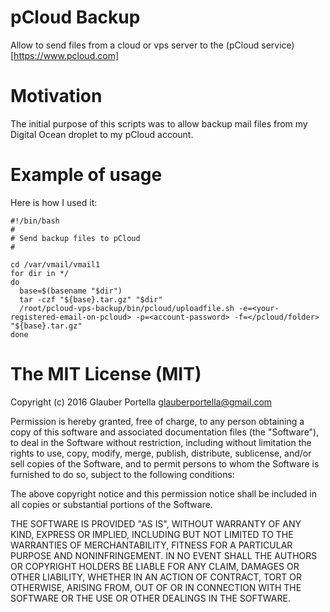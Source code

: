 # pCloud Backup

Allow to send files from a cloud or vps server to the (pCloud service)[https://www.pcloud.com]

# Motivation

The initial purpose of this scripts was to allow backup mail files from my Digital Ocean droplet to my pCloud account.

# Example of usage

Here is how I used it:

```
#!/bin/bash
#
# Send backup files to pCloud
#

cd /var/vmail/vmail1
for dir in */
do
  base=$(basename "$dir")
  tar -czf "${base}.tar.gz" "$dir"
  /root/pcloud-vps-backup/bin/pcloud/uploadfile.sh -e=<your-registered-email-on-pcloud> -p=<account-password> -f=</pcloud/folder> "${base}.tar.gz"
done
```

# The MIT License (MIT)

Copyright (c) 2016 Glauber Portella <glauberportella@gmail.com>

Permission is hereby granted, free of charge, to any person obtaining a copy of this software and associated documentation files (the "Software"), to deal in the Software without restriction, including without limitation the rights to use, copy, modify, merge, publish, distribute, sublicense, and/or sell copies of the Software, and to permit persons to whom the Software is furnished to do so, subject to the following conditions:

The above copyright notice and this permission notice shall be included in all copies or substantial portions of the Software.

THE SOFTWARE IS PROVIDED "AS IS", WITHOUT WARRANTY OF ANY KIND, EXPRESS OR IMPLIED, INCLUDING BUT NOT LIMITED TO THE WARRANTIES OF MERCHANTABILITY, FITNESS FOR A PARTICULAR PURPOSE AND NONINFRINGEMENT. IN NO EVENT SHALL THE AUTHORS OR COPYRIGHT HOLDERS BE LIABLE FOR ANY CLAIM, DAMAGES OR OTHER LIABILITY, WHETHER IN AN ACTION OF CONTRACT, TORT OR OTHERWISE, ARISING FROM, OUT OF OR IN CONNECTION WITH THE SOFTWARE OR THE USE OR OTHER DEALINGS IN THE SOFTWARE.
